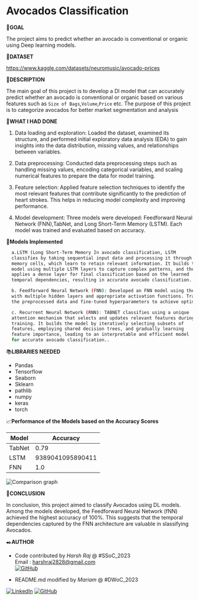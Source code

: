 <h1>Avocados Classification</h1>

🎯**GOAL**

The project aims to predict whether an avocado is conventional or organic using Deep learning models.

🧵**DATASET**

https://www.kaggle.com/datasets/neuromusic/avocado-prices

🧾**DESCRIPTION**

The main goal of this project is to develop a Dl model that can accurately predict whether an avocado is conventional or organic based on various features such as `Size of Bags`,`Volume`,`Price` etc. The purpose of this project is to categorize avocados for better market segmentation and analysis

🧮**WHAT I HAD DONE**


1. Data loading and exploration: Loaded the dataset, examined its structure, and performed initial exploratory data analysis (EDA) to gain insights into the data distribution, missing values, and relationships between variables.

2. Data preprocessing: Conducted data preprocessing steps such as handling missing values, encoding categorical variables, and scaling numerical features to prepare the data for model training.

3. Feature selection: Applied feature selection techniques to identify the most relevant features that contribute significantly to the prediction of heart strokes. This helps in reducing model complexity and improving performance.

4. Model development: Three models were developed: Feedforward Neural Network (FNN),TabNet, and Long Short-Term Memory (LSTM). Each model was trained and evaluated based on accuracy.

 🚀**Models Implemented**
```bash
  a.LSTM (Long Short-Term Memory In avocado classification, LSTM 
  classifies by taking sequential input data and processing it through 
  memory cells, which learn to retain relevant information. It builds the 
  model using multiple LSTM layers to capture complex patterns, and then 
  applies a dense layer for final classification based on the learned 
  temporal dependencies, resulting in accurate avocado classification.
```
```bash
  b. Feedforward Neural Network (FNN): Developed an FNN model using the Keras library 
  with multiple hidden layers and appropriate activation functions. Trained the model using  
  the preprocessed data and fine-tuned hyperparameters to achieve optimal performance.
```
```bash
  c. Recurrent Neural Network (RNN): TABNET classifies using a unique 
  attention mechanism that selects and updates relevant features during 
  training. It builds the model by iteratively selecting subsets of 
  features, employing shared decision trees, and gradually learning 
  feature importance, leading to an interpretable and efficient model 
  for accurate avocado classification..
```
📚**LIBRARIES NEEDED**

- Pandas
- Tensorflow
- Seaborn
- Sklearn
- pathlib
- numpy
- keras
- torch

📈**Performance of the Models based on the Accuracy Scores**

| Model            | Accuracy                                                               |
| ----------------- | ------------------------------------------------------------------ |
| TabNet |  0.79 |
| LSTM |9389041095890411 |
| FNN| 1.0 |

![Comparison graph](https://github.com/RAJharsh02/Avocados-classification/assets/118257196/60225a7c-e5eb-4904-8ec4-db7f079e2d60)

📢**CONCLUSION**

In conclusion, this project aimed to classify Avocados using DL models. Among the models developed, the Feedforward Neural Network (fNN) achieved the highest accuracy of 100%. This suggests that the temporal dependencies captured by the FNN architecture are valuable in slassifying Avocados.

✒️**AUTHOR**

- Code contributed by *Harsh Raj* @ #SSoC_2023 <br>
Email : harshraj2828@gmail.com <br>
[![GitHub](https://img.shields.io/badge/github-%23121011.svg?style=for-the-badge&logo=github&logoColor=white)](https://github.com/RAJharsh02)

- README.md modified by *Mariam* @ #DWoC_2023

[![LinkedIn](https://img.shields.io/badge/linkedin-%230077B5.svg?style=for-the-badge&logo=linkedin&logoColor=white)](https://www.linkedin.com/in/mariam-m7084)  [![GitHub](https://img.shields.io/badge/github-%23121011.svg?style=for-the-badge&logo=github&logoColor=white)](https://github.com/mariam7084/)

